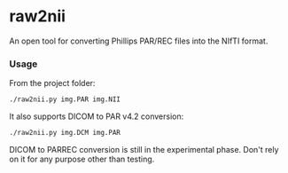 # raw2nii
An open tool for converting Phillips PAR/REC files into the NIfTI format.

### Usage
From the project folder:
```bash
./raw2nii.py img.PAR img.NII
```
It also supports DICOM to PAR v4.2 conversion:
```bash
./raw2nii.py img.DCM img.PAR
```
DICOM to PARREC conversion is still in the experimental phase. Don't rely on it
for any purpose other than testing.
